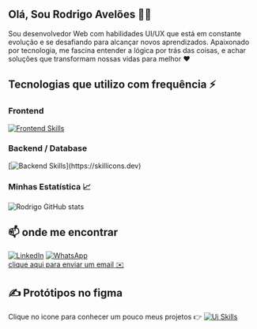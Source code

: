 ## Olá, Sou Rodrigo Avelões 👨‍💻

Sou desenvolvedor Web com habilidades UI/UX que está em constante evolução e se desafiando para alcançar novos aprendizados.
Apaixonado por tecnologia, me fascina entender a lógica por trás das coisas, e achar soluções que transformam nossas vidas para melhor ❤️
<br/>



## Tecnologias que utilizo com frequência ⚡

### Frontend

[![Frontend Skills](https://skillicons.dev/icons?i=html,css,js,ts,react,nextjs,styledcomponents,sass,tailwind)](https://skillicons.dev)

### Backend / Database
 [![Backend Skills](https://skillicons.dev/icons?i=nodejs,express,mysql,)](https://skillicons.dev)

### Minhas Estatística 📈
 ![Rodrigo GitHub stats](https://github-readme-stats.vercel.app/api?username=rodrigoaveloes&show_icons=true&theme=dracula&count_private=true)
 
 ## 📫 onde me encontrar
 
 
 [![LinkedIn](https://img.shields.io/badge/LinkedIn-0077B5?style=for-the-badge&logo=linkedin&logoColor=white)](https://www.linkedin.com/in/rodrigo-avelões-a4a560208/) 
 [![WhatsApp](https://img.shields.io/badge/WhatsApp-25D366?style=for-the-badge&logo=whatsapp&logoColor=white)](https://api.whatsapp.com/send?phone=5511960538397) <br/> 
 [clique aqui para enviar um email ✉️](mailto:rodrigoo.aveloes@gmail.com)
 
  ## ✍️ Protótipos no figma 
 Clique no icone para conhecer um pouco meus projetos 👉 [![Ui Skills](https://skillicons.dev/icons?i=,figma)](https://www.notion.so/Prototype-Apps-UI-by-Rodrigo-Avel-es-ca0abf81a838482c9a2dd159401ac422)

 
 
